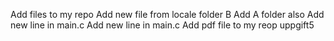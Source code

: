  Add files to my repo
Add new file from locale folder B
Add A folder also
Add new line in main.c
Add new line in main.c
 Add pdf file to my reop uppgift5
